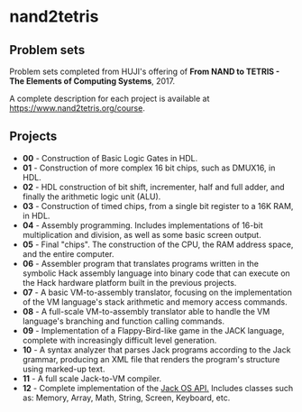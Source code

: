 
# nand2tetris

## Problem sets

Problem sets completed from HUJI's offering of **From NAND to TETRIS - The Elements of Computing Systems**, 2017.

A complete description for each project is available at https://www.nand2tetris.org/course.

## Projects

- **00**  -  Construction of Basic Logic Gates in HDL.
- **01**  -  Construction of more complex 16 bit chips, such as DMUX16, in HDL.
- **02**  -  HDL construction of bit shift, incrementer, half and full adder, and finally the arithmetic logic unit (ALU).
- **03**  -  Construction of timed chips, from a single bit register to a 16K RAM, in HDL.
- **04**  -  Assembly programming. Includes implementations of 16-bit multiplication and division, as well as some basic screen output.
- **05**  -  Final "chips". The construction of the CPU, the RAM address space, and the entire computer.
- **06**  -  Assembler program that translates programs written in the symbolic Hack assembly language into binary code that can execute on the Hack hardware platform built in the previous projects.
- **07**  -  A basic VM-to-assembly translator, focusing on the implementation of the VM language's stack arithmetic and memory access commands.
- **08**  -  A full-scale VM-to-assembly translator able to handle the VM language's branching and function calling commands.
- **09**  -  Implementation of a Flappy-Bird-like game in the JACK language, complete with increasingly difficult level generation.
- **10**  -  A syntax analyzer that parses Jack programs according to the Jack grammar, producing an XML file that renders the program's structure using marked-up text.
- **11**  -  A full scale Jack-to-VM compiler.
- **12**  - Complete implementation of the [Jack OS API.](https://docs.wixstatic.com/ugd/44046b_695a82ff2d974bd5b3b2642aa42ac4e8.pdf) Includes classes such as: Memory, Array, Math, String, Screen, Keyboard, etc.
